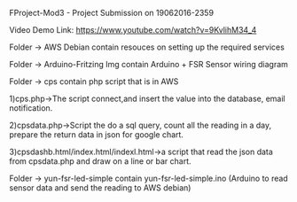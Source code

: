 FProject-Mod3 - Project Submission on 19062016-2359

Video Demo Link: https://www.youtube.com/watch?v=9KvlihM34_4

Folder -> AWS Debian contain resouces on setting up the required services

Folder -> Arduino-Fritzing Img contain Arduino + FSR Sensor wiring diagram

Folder -> cps contain php script that is in AWS

1)cps.php->The script connect,and insert the value into the database, email notification.

2)cpsdata.php->Script the do a sql query, count all the reading in a day, prepare the return data in json for google chart.

3)cpsdashb.html/index.html/indexl.html->a script that read the json data from cpsdata.php and draw on a line or bar chart.

Folder -> yun-fsr-led-simple contain yun-fsr-led-simple.ino (Arduino to read sensor data and send the reading to AWS debian)
